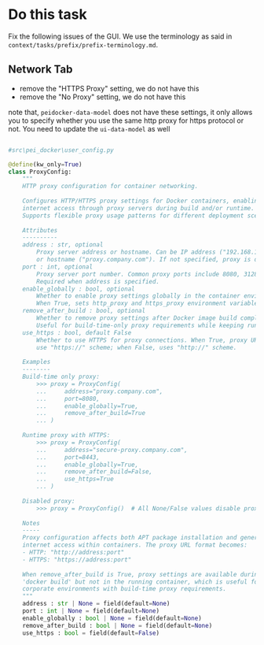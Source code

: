 # Do this task

Fix the following issues of the GUI. We use the terminology as said in `context/tasks/prefix/prefix-terminology.md`.

## Network Tab

- remove the "HTTPS Proxy" setting, we do not have this
- remove the "No Proxy" setting, we do not have this

note that, `peidocker-data-model` does not have these settings, it only allows you to specify whether you use the same http proxy for https protocol or not. You need to update the `ui-data-model` as well

```python

#src\pei_docker\user_config.py

@define(kw_only=True)
class ProxyConfig:
    """
    HTTP proxy configuration for container networking.
    
    Configures HTTP/HTTPS proxy settings for Docker containers, enabling
    internet access through proxy servers during build and/or runtime.
    Supports flexible proxy usage patterns for different deployment scenarios.
    
    Attributes
    ----------
    address : str, optional
        Proxy server address or hostname. Can be IP address ("192.168.1.100")
        or hostname ("proxy.company.com"). If not specified, proxy is disabled.
    port : int, optional
        Proxy server port number. Common proxy ports include 8080, 3128, 8888.
        Required when address is specified.
    enable_globally : bool, optional
        Whether to enable proxy settings globally in the container environment.
        When True, sets http_proxy and https_proxy environment variables.
    remove_after_build : bool, optional
        Whether to remove proxy settings after Docker image build completes.
        Useful for build-time-only proxy requirements while keeping runtime clean.
    use_https : bool, default False
        Whether to use HTTPS for proxy connections. When True, proxy URLs
        use "https://" scheme; when False, uses "http://" scheme.
        
    Examples
    --------
    Build-time only proxy:
        >>> proxy = ProxyConfig(
        ...     address="proxy.company.com",
        ...     port=8080,
        ...     enable_globally=True,
        ...     remove_after_build=True
        ... )
        
    Runtime proxy with HTTPS:
        >>> proxy = ProxyConfig(
        ...     address="secure-proxy.company.com",
        ...     port=8443,
        ...     enable_globally=True,
        ...     remove_after_build=False,
        ...     use_https=True
        ... )
        
    Disabled proxy:
        >>> proxy = ProxyConfig()  # All None/False values disable proxy
        
    Notes
    -----
    Proxy configuration affects both APT package installation and general
    internet access within containers. The proxy URL format becomes:
    - HTTP: "http://address:port"
    - HTTPS: "https://address:port"
    
    When remove_after_build is True, proxy settings are available during
    'docker build' but not in the running container, which is useful for
    corporate environments with build-time proxy requirements.
    """
    address : str | None = field(default=None)
    port : int | None = field(default=None)
    enable_globally : bool | None = field(default=None)
    remove_after_build : bool | None = field(default=None)
    use_https : bool = field(default=False)
```
